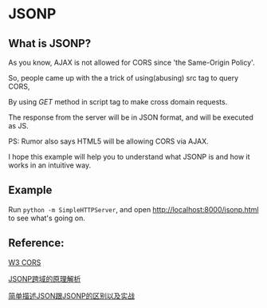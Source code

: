 # JSONP

## What is JSONP?

As you know, AJAX is not allowed for CORS since 'the Same-Origin Policy'.

So, people came up with the a trick of using(abusing) src tag to query CORS,

By using *GET* method in script tag to make cross domain requests.

The response from the server will be in JSON format, and will be executed as JS.

PS: Rumor also says HTML5 will be allowing CORS via AJAX.

I hope this example will help you to understand what JSONP is and how it works
in an intuitive way.

## Example

Run `python -m SimpleHTTPServer`, and open
[http://localhost:8000/jsonp.html](http://localhost:8000/jsonp.html)
to see what's going on.

## Reference:

[W3 CORS](http://www.w3.org/wiki/CORS)

[JSONP跨域的原理解析](http://www.nowamagic.net/librarys/veda/detail/224)

[简单描述JSON跟JSONP的区别以及实战](http://www.qixing318.com/article/simply-describe-the-difference-between-json-with-json-as-well-as-the-actual-combat.html)
